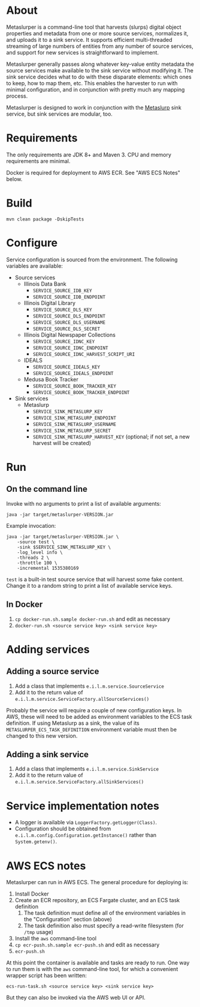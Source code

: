 # About

Metaslurper is a command-line tool that harvests (slurps) digital object
properties and metadata from one or more source services, normalizes it, and
uploads it to a sink service. It supports efficient multi-threaded streaming of
large numbers of entities from any number of source services, and support for
new services is straightforward to implement.

Metaslurper generally passes along whatever key-value entity metadata the
source services make available to the sink service without modifying it. The
sink service decides what to do with these disparate elements: which ones to
keep, how to map them, etc. This enables the harvester to run with minimal
configuration, and in conjunction with pretty much any mapping process.

Metaslurper is designed to work in conjunction with the
[Metaslurp](https://github.com/medusa-project/metaslurp) sink service, but sink
services are modular, too.

# Requirements

The only requirements are JDK 8+ and Maven 3. CPU and memory requirements are
minimal.

Docker is required for deployment to AWS ECR. See "AWS ECS Notes" below.

# Build

`mvn clean package -DskipTests`

# Configure

Service configuration is sourced from the environment. The following variables
are available:

* Source services
    * Illinois Data Bank
      * `SERVICE_SOURCE_IDB_KEY`
      * `SERVICE_SOURCE_IDB_ENDPOINT`
    * Illinois Digital Library
      * `SERVICE_SOURCE_DLS_KEY`
      * `SERVICE_SOURCE_DLS_ENDPOINT`
      * `SERVICE_SOURCE_DLS_USERNAME`
      * `SERVICE_SOURCE_DLS_SECRET`
    * Illinois Digital Newspaper Collections
      * `SERVICE_SOURCE_IDNC_KEY`
      * `SERVICE_SOURCE_IDNC_ENDPOINT`
      * `SERVICE_SOURCE_IDNC_HARVEST_SCRIPT_URI`
    * IDEALS
      * `SERVICE_SOURCE_IDEALS_KEY`
      * `SERVICE_SOURCE_IDEALS_ENDPOINT`
    * Medusa Book Tracker
      * `SERVICE_SOURCE_BOOK_TRACKER_KEY`
      * `SERVICE_SOURCE_BOOK_TRACKER_ENDPOINT`
* Sink services
    * Metaslurp
      * `SERVICE_SINK_METASLURP_KEY`
      * `SERVICE_SINK_METASLURP_ENDPOINT`
      * `SERVICE_SINK_METASLURP_USERNAME`
      * `SERVICE_SINK_METASLURP_SECRET`
      * `SERVICE_SINK_METASLURP_HARVEST_KEY` (optional; if not set, a new
        harvest will be created)

# Run

## On the command line

Invoke with no arguments to print a list of available arguments:

```
java -jar target/metaslurper-VERSION.jar
```

Example invocation:

```
java -jar target/metaslurper-VERSION.jar \
    -source test \
    -sink $SERVICE_SINK_METASLURP_KEY \
    -log_level info \
    -threads 2 \
    -throttle 100 \
    -incremental 1535380169
```

`test` is a built-in test source service that will harvest some fake content.
Change it to a random string to print a list of available service keys.

## In Docker

1. `cp docker-run.sh.sample docker-run.sh` and edit as necessary
2. `docker-run.sh <source service key> <sink service key>`

# Adding services

## Adding a source service

1. Add a class that implements `e.i.l.m.service.SourceService`
2. Add it to the return value of
   `e.i.l.m.service.ServiceFactory.allSourceServices()`

Probably the service will require a couple of new configuration keys. In AWS,
these will need to be added as environment variables to the ECS task
definition. If using Metaslurp as a sink, the value of its
`METASLURPER_ECS_TASK_DEFINITION` environment variable must then be changed to
this new version.

## Adding a sink service

1. Add a class that implements `e.i.l.m.service.SinkService`
2. Add it to the return value of
   `e.i.l.m.service.ServiceFactory.allSinkServices()`

# Service implementation notes

* A logger is available via `LoggerFactory.getLogger(Class)`.
* Configuration should be obtained from
  `e.i.l.m.config.Configuration.getInstance()` rather than `System.getenv()`.

# AWS ECS notes

Metaslurper can run in AWS ECS. The general procedure for deploying is:

1. Install Docker
2. Create an ECR repository, an ECS Fargate cluster, and an ECS task definition
    1. The task definition must define all of the environment variables in
       the "Configuration" section (above)
    2. The task definition also must specify a read-write filesystem (for
       `/tmp` usage)
3. Install the `aws` command-line tool
4. `cp ecr-push.sh.sample ecr-push.sh` and edit as necessary
5. `ecr-push.sh`

At this point the container is available and tasks are ready to run. One way to
run them is with the `aws` command-line tool, for which a convenient wrapper
script has been written:

`ecs-run-task.sh <source service key> <sink service key>`

But they can also be invoked via the AWS web UI or API.
